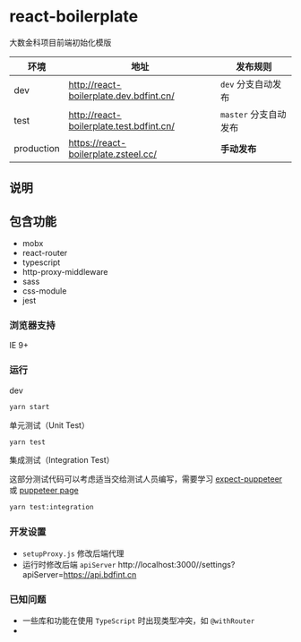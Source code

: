 # react-boilerplate

大数金科项目前端初始化模版

| 环境 | 地址 | 发布规则 |
| ------ | ------ | ------ |
| dev | http://react-boilerplate.dev.bdfint.cn/ | `dev` 分支自动发布 |
| test | http://react-boilerplate.test.bdfint.cn/ | `master` 分支自动发布 |
| production | https://react-boilerplate.zsteel.cc/ | **手动发布** |

## 说明

## 包含功能

- mobx
- react-router
- typescript
- http-proxy-middleware
- sass
- css-module
- jest

### 浏览器支持

IE 9+

### 运行

dev

```sh
yarn start
```

单元测试（Unit Test）

```sh
yarn test
```

集成测试（Integration Test）

这部分测试代码可以考虑适当交给测试人员编写，需要学习 
[expect-puppeteer](https://github.com/smooth-code/jest-puppeteer/blob/master/packages/expect-puppeteer/README.md#api)
或 
[puppeteer page](https://pptr.dev/#?product=Puppeteer&version=master&show=api-class-page)

```sh
yarn test:integration
```

### 开发设置

* `setupProxy.js` 修改后端代理
* 运行时修改后端 `apiServer` http://localhost:3000//settings?apiServer=https://api.bdfint.cn

### 已知问题

* 一些库和功能在使用 `TypeScript` 时出现类型冲突，如 `@withRouter`
* 
